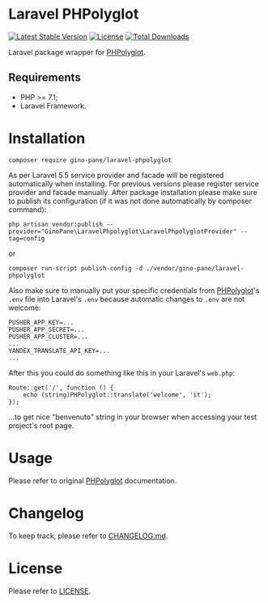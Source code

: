 Laravel PHPolyglot
==================

[![Latest Stable Version](https://poser.pugx.org/gino-pane/laravel-phpolyglot/v/stable)](https://packagist.org/packages/gino-pane/laravel-phpolyglot)
[![License](https://poser.pugx.org/gino-pane/laravel-phpolyglot/license)](https://packagist.org/packages/gino-pane/laravel-phpolyglot)
[![Total Downloads](https://poser.pugx.org/gino-pane/laravel-phpolyglot/downloads)](https://packagist.org/packages/gino-pane/laravel-phpolyglot)

Laravel package wrapper for [PHPolyglot](https://github.com/GinoPane/PHPolyglot).

Requirements
------------

* PHP >= 7.1;
* Laravel Framework.

Installation
============

    composer require gino-pane/laravel-phpolyglot
    
As per Laravel 5.5 service provider and facade will be registered automatically when installing. For previous versions please register service provider and facade manually.
After package installation please make sure to publish its configuration (if it was not done automatically by composer command):

    php artisan vendor:publish --provider="GinoPane\LaravelPhpolyglot\LaravelPhpolyglotProvider" --tag=config

or

    composer run-script publish-config -d ./vendor/gino-pane/laravel-phpolyglot
    
Also make sure to manually put your specific credentials from [PHPolyglot](https://github.com/GinoPane/PHPolyglot)'s `.env` file into Laravel's `.env` because automatic changes to `.env` are not welcome:

    PUSHER_APP_KEY=...
    PUSHER_APP_SECRET=...
    PUSHER_APP_CLUSTER=...
    ...
    YANDEX_TRANSLATE_API_KEY=...
    ...
    
After this you could do something like this in your Laravel's `web.php`:

    Route::get('/', function () {
        echo (string)PHPolyglot::translate('welcome', 'it');
    });
    
...to get nice "benvenuto" string in your browser when accessing your test project's root page.    

Usage
=====

Please refer to original [PHPolyglot](https://github.com/GinoPane/PHPolyglot) documentation.

Changelog
=========

To keep track, please refer to [CHANGELOG.md](https://github.com/GinoPane/composer-package-template/blob/master/CHANGELOG.md).

License
=======

Please refer to [LICENSE](https://github.com/GinoPane/composer-package-template/blob/master/LICENSE).
